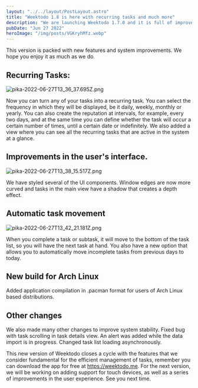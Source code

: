 ```yaml
---
layout: "../../layout/PostLayout.astro"
title: "Weektodo 1.8 is here with recurring tasks and much more"
description: "We are launching Weektodo 1.7.0 and it is full of improvements and significant changes to improve..."
pubDate: "Jun 27 2022"
heroImage: "/img/posts/VGKryhMfz.webp"
---
```


This version is packed with new features and system improvements. We hope you enjoy it as much as we do.

## Recurring Tasks:


![pika-2022-06-27T13_36_37.695Z.png](https://cdn.hashnode.com/res/hashnode/image/upload/v1656337016081/3JFwupQOq.png)

Now you can turn any of your tasks into a recurring task. You can select the frequency in which they will be displayed, be it daily, weekly, monthly or yearly. You can also create the reputation at intervals, for example, every two days, and at the same time you can define whether the task will occur a certain number of times, until a certain date or indefinitely. We also added a view where you can see all the recurring tasks that are active in the system at a glance.

## Improvements in the user's interface.


![pika-2022-06-27T13_38_15.517Z.png](https://cdn.hashnode.com/res/hashnode/image/upload/v1656337103964/RFsZAVrUI.png)

We have styled several of the UI components. Window edges are now more curved and tasks in the main view have a shadow that creates a depth effect.

## Automatic task movement

![pika-2022-06-27T13_42_21.181Z.png](https://cdn.hashnode.com/res/hashnode/image/upload/v1656337622034/34DZmBA-9.png)

When you complete a task or subtask, it will move to the bottom of the task list, so you will have the next task at hand. You also have a new option that allows you to automatically move incomplete tasks from previous days to today.

## New build for Arch Linux

Added application compilation in .pacman format for users of Arch Linux based distributions.

## Other changes

We also made many other changes to improve system stability. Fixed bug with task scrolling in task details view. An alert was added while the data import is in progress. Changed task list loading asynchronously.

This new version of Weektodo closes a cycle with the features that we consider fundamental for the efficient management of tasks, remember you can download the app for free at https://weektodo.me. For the next version, we will be working on adding support for touch devices, as well as a series of improvements in the user experience. See you next time.